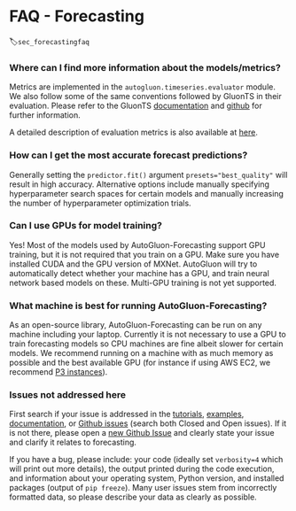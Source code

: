 # FAQ - Forecasting
:label:`sec_forecastingfaq`


### Where can I find more information about the models/metrics?

Metrics are implemented in the `autogluon.timeseries.evaluator` module. We also follow some of 
the same conventions followed by GluonTS in their evaluation.
Please refer to
the GluonTS [documentation](https://ts.gluon.ai/api/gluonts/gluonts.html) and 
[github](https://github.com/awslabs/gluon-ts) for further information.

A detailed description of evaluation metrics is also available at 
[here](https://docs.aws.amazon.com/forecast/latest/dg/metrics.html).

### How can I get the most accurate forecast predictions?

Generally setting the `predictor.fit()` argument `presets="best_quality"` will result in high accuracy. 
Alternative options include manually specifying hyperparameter search spaces for certain models and 
manually increasing the number of hyperparameter optimization trials.


### Can I use GPUs for model training?

Yes! Most of the models used by AutoGluon-Forecasting support GPU training, but it is not 
required that you train on a GPU. Make sure you have installed CUDA and the GPU version of MXNet.
AutoGluon will try to automatically detect whether your machine has a GPU, and train
neural network based models on these. Multi-GPU training is not yet supported.


### What machine is best for running AutoGluon-Forecasting?

As an open-source library, AutoGluon-Forecasting can be run on any machine including your laptop. 
Currently it is not necessary to use a GPU to train forecasting models so CPU machines are fine 
albeit slower for certain models. We recommend running on a machine with as much memory as possible 
and the best available GPU (for instance if using AWS EC2, we 
recommend [P3 instances](https://aws.amazon.com/ec2/instance-types/p3/)).


### Issues not addressed here

First search if your issue is addressed in the [tutorials](index.html), 
[examples](https://github.com/awslabs/autogluon/tree/master/examples/forecasting), 
[documentation](../../api/autogluon.predictor.html), or [Github issues](https://github.com/awslabs/autogluon/issues) 
(search both Closed and Open issues). 
If it is not there, please open a [new Github Issue](https://github.com/awslabs/autogluon/issues/new) and 
clearly state your issue and clarify it relates to forecasting. 

If you have a bug, please include: your code (ideally set `verbosity=4` which will print out more details), the 
output printed during the code execution, and information about your operating system, Python version, and 
installed packages (output of `pip freeze`). 
Many user issues stem from incorrectly formatted data, so please describe your data as clearly as possible.
